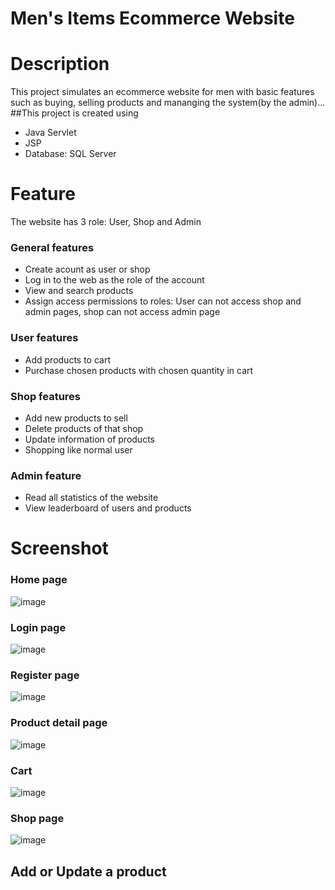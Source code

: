# Men's Items Ecommerce Website

# Description
This project simulates an ecommerce website for men with basic features such as buying, selling products and mananging the system(by the admin)...
##This project is created using
 - Java Servlet
 - JSP
 - Database: SQL Server
# Feature
The website has 3 role: User, Shop and Admin
### General features
 - Create acount as user or shop
 - Log in to the web as the role of the account
 - View and search products
 - Assign access permissions to roles: User can not access shop and admin pages, shop can not access admin page
### User features
 - Add products to cart
 - Purchase chosen products with chosen quantity in cart
### Shop features
 - Add  new products to sell
 - Delete products of that shop
 - Update information of products
 - Shopping like normal user
### Admin feature
 - Read all statistics of the website
 - View leaderboard of users and products
# Screenshot
### Home page
![image](https://github.com/DungNVHE182057/PRJ301_Assignment_HE182057/assets/124068868/744c6176-4232-44a1-bd7d-8d0ec0f1228e)
### Login page
![image](https://github.com/DungNVHE182057/PRJ301_Assignment_HE182057/assets/124068868/187e043b-2978-4f3e-a30e-28dc69b20146)
### Register page 
![image](https://github.com/DungNVHE182057/PRJ301_Assignment_HE182057/assets/124068868/c212e6f6-cb7b-481e-92cd-05443cf626f0)
### Product detail page
![image](https://github.com/DungNVHE182057/PRJ301_Assignment_HE182057/assets/124068868/8c88550c-e9e8-4e96-ab53-a55db4ec51b2)
### Cart
![image](https://github.com/DungNVHE182057/PRJ301_Assignment_HE182057/assets/124068868/8122dc87-a93e-4232-a9ed-c1d130df1c8d)
### Shop page
![image](https://github.com/DungNVHE182057/PRJ301_Assignment_HE182057/assets/124068868/59de609f-db86-446b-b355-75931d8fe08a)
## Add or Update a product 









